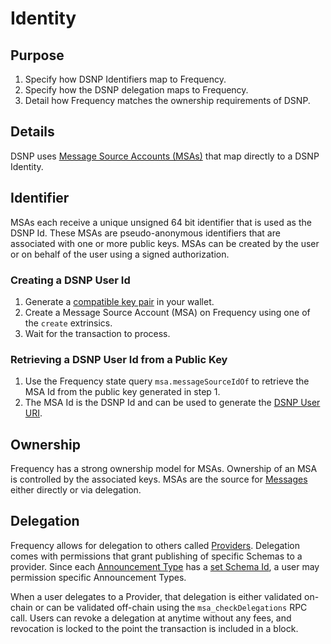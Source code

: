 # Identity

## Purpose

1. Specify how DSNP Identifiers map to Frequency.
1. Specify how the DSNP delegation maps to Frequency.
1. Detail how Frequency matches the ownership requirements of DSNP.

## Details

DSNP uses [Message Source Accounts (MSAs)](https://libertydsnp.github.io/frequency/pallet_msa/index.html) that map directly to a DSNP Identity.

## Identifier

MSAs each receive a unique unsigned 64 bit identifier that is used as the DSNP Id.
These MSAs are pseudo-anonymous identifiers that are associated with one or more public keys.
MSAs can be created by the user or on behalf of the user using a signed authorization.

### Creating a DSNP User Id

1. Generate a [compatible key pair](https://wiki.polkadot.network/docs/learn-keys) in your wallet.
1. Create a Message Source Account (MSA) on Frequency using one of the `create` extrinsics.
1. Wait for the transaction to process.

### Retrieving a DSNP User Id from a Public Key

1. Use the Frequency state query `msa.messageSourceIdOf` to retrieve the MSA Id from the public key generated in step 1.
1. The MSA Id is the DSNP Id and can be used to generate the [DSNP User URI](../DSNP/Identifiers.md#dsnp-user-uri).

## Ownership

Frequency has a strong ownership model for MSAs.
Ownership of an MSA is controlled by the associated keys.
MSAs are the source for [Messages](https://libertydsnp.github.io/frequency/pallet_messages/index.html) either directly or via delegation.

## Delegation

Frequency allows for delegation to others called [Providers](https://libertydsnp.github.io/frequency/pallet_msa/index.html).
Delegation comes with permissions that grant publishing of specific Schemas to a provider.
Since each [Announcement Type](../DSNP/Announcements.md) has a [set Schema Id](./Publishing.md), a user may permission specific Announcement Types.

When a user delegates to a Provider, that delegation is either validated on-chain or can be validated off-chain using the `msa_checkDelegations` RPC call.
Users can revoke a delegation at anytime without any fees, and revocation is locked to the point the transaction is included in a block.
